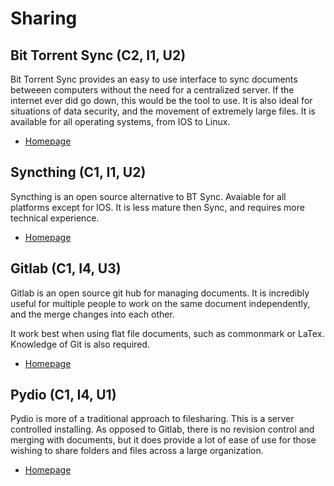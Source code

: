 # Sharing

## Bit Torrent Sync (C2, I1, U2)

Bit Torrent Sync provides an easy to use interface to sync documents betweeen computers without the need for a centralized server. If the internet ever did go down, this would be the tool to use. It is also ideal for situations of data security, and the movement of extremely large files. It is available for all operating systems, from IOS to Linux. 

* [Homepage](www.getsync.com)

## Syncthing (C1, I1, U2)

Syncthing is an open source alternative to BT Sync. Avaiable for all platforms except for IOS. It is less mature then Sync, and requires more technical experience.

* [Homepage](syncthing.net)

## Gitlab (C1, I4, U3)

Gitlab is an open source git hub for managing documents. It is incredibly useful for multiple people to work on the same document independently, and the merge changes into each other.

It work best when using flat file documents, such as commonmark or LaTex. Knowledge of Git is also required.

* [Homepage](https://about.gitlab.com/)

## Pydio (C1, I4, U1)

Pydio is more of a traditional approach to filesharing. This is a server controlled installing. As opposed to Gitlab, there is no revision control and merging with documents, but it does provide a lot of ease of use for those wishing to share folders and files across a large organization.

* [Homepage](https://pyd.io/)
